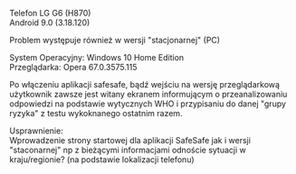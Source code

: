 Telefon LG G6 (H870)  
Android 9.0 (3.18.120)  

Problem występuje również w wersji "stacjonarnej" (PC)  

System Operacyjny: Windows 10 Home Edition  
Przeglądarka: Opera 67.0.3575.115  

Po włączeniu aplikacji safesafe, bądź wejściu na wersję przeglądarkową użytkownik zawsze jest witany ekranem informującym o przeanalizowaniu odpowiedzi na podstawie wytycznych WHO i przypisaniu do danej "grupy ryzyka" z testu wykoknanego ostatnim razem.  

Usprawnienie:  
Wprowadzenie strony startowej dla aplikacji SafeSafe jak i wersji "staconarnej" np z bieżącymi informacjami odnoście sytuacji w kraju/regionie? (na podstawie lokalizacji telefonu)  
